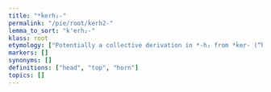 ```yaml
---
title: "*ḱerh₂-"
permalink: "/pie/root/ḱerh2-"
lemma_to_sort: "k'erh₂-"
klass: root
etymology: ["Potentially a collective derivation in *-h₂ from *ḱer- (“horn”). A possible loan relation with Proto-Semitic *ḳarn- (“horn”) has also been suggested. However, it is probably unrelated with Old Chinese 觡 (*kraːg, “antler”) and 觥 (*kʷraːŋ, “drinking vessel made of animal horn”) despite the phonological and semantic  resemblance between the three."]
markers: []
synonyms: []
definitions: ["head", "top", "horn"]
topics: []
---
```

